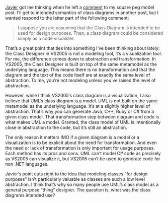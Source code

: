 [Javier](http://www.dsic.upv.es/~jmunoz) got me thinking when he left a
[comment](http://devhawk.net/CommentView.aspx?guid=0b5ae99e-f851-4a35-bc55-ad9912559622)
to my square peg model post. I’ll get to intended semantics of class
diagrams in another post, but I wanted respond to the latter part of the
following comment:

> I suppose you are assuming that the Class Diagram is intended to be
> used for design purposes. Then, a class diagram could be considered
> simply as a code visualizer.

That’s a great point that ties into something I’ve been thinking about
lately: the Class Designer in VS2005 is not a modeling tool, it’s a
visualization tool. For me, the difference comes down to abstraction and
transformation. In VS2005, the Class Designer is built on top of the
same metamodel as the underlying language. This means there is no
transformation and that the diagram and the text of the code itself are
at exactly the same level of abstraction. To me, you’re not modeling
unless you’ve raised the level of abstraction.

However, while I think VS2005′s class diagram is a visualization, I also
believe that UML’s class diagram is a model. UML is not built on the
same metamodel as the underlying language. It’s at a slightly higher
level of abstraction. That’s why you can generate Java, C++, Ruby or C\#
from a given class model. That transformation step between diagram and
code is what makes UML a model. Granted, the class model of UML is
intentionally close in abstraction to the code, but it’s still an
abstraction.

The only reason it matters IMO if a given diagram is a model or a
visualization is to be explicit about the need for transformation. And
even the need or lack of transformation is only important for usage
purposes. Each method has its pros and cons. UML can’t model C\# code as
precisely as VS2005 can visualize it, but VS2005 can’t be used to
generate code for non .NET languages.

Javier’s point cuts right to the idea that modeling classes “for design
purposes” isn’t particularly valuable as classes are such a low level
abstraction. I think that’s why so many people use UML’s class model as
a general purpose “thing” designer. The question is, what was the class
diagrams intended use?
